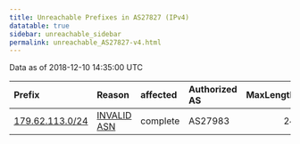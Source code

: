 ```yaml
---
title: Unreachable Prefixes in AS27827 (IPv4)
datatable: true
sidebar: unreachable_sidebar
permalink: unreachable_AS27827-v4.html
---
```


Data as of 2018-12-10 14:35:00 UTC


<div class="datatable-begin"></div>

| Prefix                                                   | Reason                                                                                                 | affected   | Authorized AS   |   MaxLength | Anchor                                         |   unreachable /24s |
|:---------------------------------------------------------|:-------------------------------------------------------------------------------------------------------|:-----------|:----------------|------------:|:-----------------------------------------------|-------------------:|
| [179.62.113.0/24](https://stat.ripe.net/179.62.113.0/24) | [INVALID ASN](https://rpki-validator.ripe.net/announcement-preview?asn=AS27827&prefix=179.62.113.0/24) | complete   | AS27983         |          24 | [LACNIC](unreachable_LACNIC_RPKI_Root-v4.html) |                  1 |

<div class="datatable-end"></div>